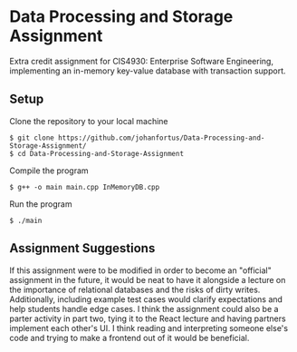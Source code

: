 # Data Processing and Storage Assignment
Extra credit assignment for CIS4930: Enterprise Software Engineering, implementing an in-memory key-value database with transaction support.


## Setup
Clone the repository to your local machine
```
$ git clone https://github.com/johanfortus/Data-Processing-and-Storage-Assignment/
$ cd Data-Processing-and-Storage-Assignment
```
Compile the program
```
$ g++ -o main main.cpp InMemoryDB.cpp
```
Run the program
```
$ ./main
```

## Assignment Suggestions
If this assignment were to be modified in order to become an "official" assignment in the future, it would be neat to have it alongside a lecture on the importance of relational databases and the risks of dirty writes. Additionally, including example test cases would clarify expectations and help students handle edge cases. I think the assignment could also be a parter activity in part two, tying it to the React lecture and having partners implement each other's UI. I think reading and interpreting someone else's code and trying to make a frontend out of it would be beneficial.